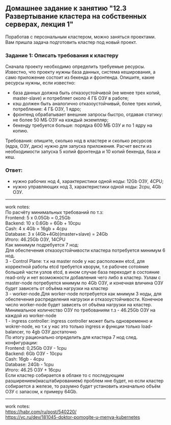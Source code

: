 ## Домашнее задание к занятию "12.3 Развертывание кластера на собственных серверах, лекция 1"
Поработав с персональным кластером, можно заняться проектами. Вам пришла задача подготовить кластер под новый проект.
### Задание 1: Описать требования к кластеру
Сначала проекту необходимо определить требуемые ресурсы. Известно, что проекту нужны база данных, система кеширования, а само приложение состоит из бекенда и фронтенда. Опишите, какие ресурсы нужны, если известно:

* база данных должна быть отказоустойчивой (не менее трех копий, master-slave) и потребляет около 4 ГБ ОЗУ в работе;
* кэш должен быть аналогично отказоустойчивый, более трех копий, потребление: 4 ГБ ОЗУ, 1 ядро;
* фронтенд обрабатывает внешние запросы быстро, отдавая статику: не более 50 МБ ОЗУ на каждый экземпляр;
* бекенду требуется больше: порядка 600 МБ ОЗУ и по 1 ядру на копию.

Требования: опишите, сколько нод в кластере и сколько ресурсов (ядра, ОЗУ, диск) нужно для запуска приложения. Расчет вести из необходимости запуска 5 копий фронтенда и 10 копий бекенда, база и кеш.
### Ответ: </br>

* нужно рабочих нод 4, характеристики одной ноды: 12Gb ОЗУ, 4CPU; </br>
* нужно управляющих нод 3, характеристики одной ноды: 2cpu, 4Gb ОЗУ.</br>

---
work notes: </br>
По расчёту минимальных требований по т.з: </br>
Frontend:  5 x 0.05Gb = 0,25Gb </br>
Backend:  10 x 0.6Gb = 6Gb + 10cpu </br>
Cash:      4 x 4Gb = 16gb + 4cpu </br>
Database:  3 x (4Gb+4Gb)(master+slave) = 24Gb </br>
Итого: 46.25Gb ОЗУ, 14CPU </br>
Как минимум подребуется 7 нод: </br>
Для обеспечения отказоустойчивости кластера потребуется минимум 6 нод. </br>
3 - Control Plane: т.к на master node у нас расположен etcd, для корректной работы etcd требуется кворум,
т.е рабочее сотояние большей части узлов etcd, в ином случае база переходит в состояние read-only и нет возможности добавления чего либо в кластер.
Узлам с master-node потребуется мнимум по 4Gb ОЗУ, и конечная вличина ОЗУ будет зависеть от объёма нагрузки на кластер </br>
3 - worker-node.Для worker-node потребуется как мнимум 3 ноды, для обеспечения распределения нагрузки и отказоустойчивости. Конечное число worker-node будет зависеть от объёма нагрузки на кластер.
Минимальное количество ОЗУ по требованиям т.з - 46.25Gb ОЗУ на каждой из worker-node </br>
1 - ingress controller: ingress controller может быть одновременно и wokrer-node, но т.к у нас это только ingress и функции только load-balancer, то 4gb ОЗУ достаточно </br>
По итогу рационально определить для кластера 7 нод след. конфигурации: </br>
Frontend:  0,25Gb ОЗУ - 1cpu </br>
Backend:  6Gb ОЗУ - 10cpu </br>
Cash:      16gb - 4cpu </br>
Database:  24Gb - 1cpu </br>
Итого: 46.25 ОЗУ + 16cpu </br>
Если кластер собирается в облаке то с последующим разширением(масштабированием) проблем нне будет, но если кластер собирается а железе, то разумно будет установить изначально объём ОЗУ с запасом, к примеру 64Gb. </br>

---
work notes: </br>
https://habr.com/ru/post/540220/ </br>
https://vc.ru/dev/181045-doktor-pomogite-u-menya-kubernetes </br>

